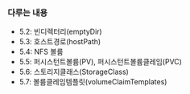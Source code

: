 ### 다루는 내용 
- 5.2: 빈디렉터리(emptyDir)
- 5.3: 호스트경로(hostPath)
- 5.4: NFS 볼륨
- 5.5: 퍼시스턴트볼륨(PV), 퍼시스턴트볼륨클레임(PVC)
- 5.6: 스토리지클래스(StorageClass)
- 5.7: 볼륨클레임템플릿(volumeClaimTemplates)
